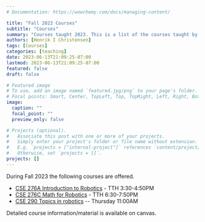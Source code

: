 ```yaml
---
# Documentation: https://wowchemy.com/docs/managing-content/

title: "Fall 2023 Courses"
subtitle: "Courses"
summary: "Courses taught 2023. This is a list of the courses taught by Prof. Christensen during the Fall quarter at UCSD"
authors: [Henrik I Christensen]
tags: [Courses]
categories: [teaching]
date: 2023-06-13T21:09:25-07:00
lastmod: 2023-06-13T21:09:25-07:00
featured: false
draft: false

# Featured image
# To use, add an image named `featured.jpg/png` to your page's folder.
# Focal points: Smart, Center, TopLeft, Top, TopRight, Left, Right, BottomLeft, Bottom, BottomRight.
image:
  caption: ""
  focal_point: ""
  preview_only: false

# Projects (optional).
#   Associate this post with one or more of your projects.
#   Simply enter your project's folder or file name without extension.
#   E.g. `projects = ["internal-project"]` references `content/project/deep-learning/index.md`.
#   Otherwise, set `projects = []`.
projects: []
---
```


During Fall 2023 the following courses are offered. 

- [CSE 276A Introduction to Robotics](https://www.hichristensen.com/CSE276A-23) - TTH 3:30-4:50PM
- [CSE 276C Math for Robotics](https://www.hichristensen.com/CSE276C-23) - TTH 6:30-7:50PM
- [CSE 290 Topics in robotics](https://www.hichristensen.com/CSE290F-23) -- Thursday 11:00AM

Detailed course information/material is available on canvas. 
